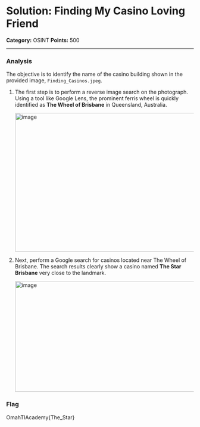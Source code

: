 # Solution: Finding My Casino Loving Friend

**Category:** OSINT
**Points:** 500

---

### Analysis

The objective is to identify the name of the casino building shown in the provided image, `Finding_Casinos.jpeg`.

1.  The first step is to perform a reverse image search on the photograph. Using a tool like Google Lens, the prominent ferris wheel is quickly identified as **The Wheel of Brisbane** in Queensland, Australia.

    <img width="625" height="372" alt="image" src="https://github.com/user-attachments/assets/62e48d7b-d0c8-4e1e-b517-f8056f435343" />


2.  Next, perform a Google search for casinos located near The Wheel of Brisbane. The search results clearly show a casino named **The Star Brisbane** very close to the landmark.

    <img width="645" height="297" alt="image" src="https://github.com/user-attachments/assets/1fe195c7-0efa-4e6f-9a5a-e52b0816e7b9" />


### Flag
OmahTIAcademy{The_Star}
